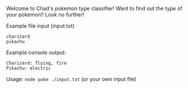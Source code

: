 Welcome to Chad's pokemon type classifier! Want to find out the type of your pokemon? Look no further!

Example file input (input.txt)
```
charizard
pikachu
```
Example console output:
```
Charizard: flying, fire
Pikachu: electric
```
Usage: `node poke ./input.txt` (or your own input file)
